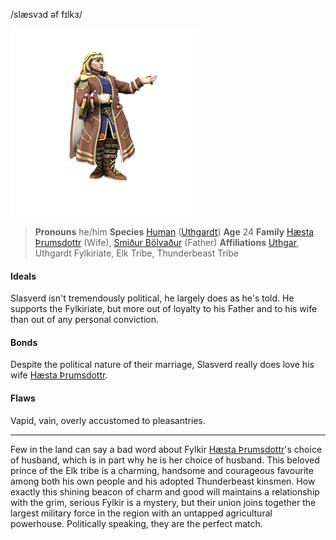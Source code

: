 /slæsvɜd əf fɪlkɜ/

![](../../_assets/people/uthgardt/slasverd-af-fylkir.png)

> **Pronouns** he/him
> **Species** [Human](../../Species/Homonids/Humans.md) ([Uthgardt](index.md))
> **Age** 24
> **Family** [Hæsta Þrumsdottr](Hæsta%20Þrumsdottr.md) (Wife), [Smiður Bölvaður](Smiður%20Bölvaður.md) (Father)
> **Affiliations** [Uthgar](../../Cosmology/Daemons/Apotheotes/Uthgar.md), Uthgardt Fylkiriate, Elk Tribe, Thunderbeast Tribe

#### Ideals
Slasverd isn't tremendously political, he largely does as he's told. He supports the Fylkiriate, but more out of loyalty to his Father and to his wife than out of any personal conviction.

#### Bonds
Despite the political nature of their marriage, Slasverd really does love his wife [Hæsta Þrumsdottr](Hæsta%20Þrumsdottr.md).

#### Flaws
Vapid, vain, overly accustomed to pleasantries.

---

Few in the land can say a bad word about Fylkir [Hæsta Þrumsdottr](Hæsta%20Þrumsdottr.md)'s choice of husband, which is in part why he is her choice of husband. This beloved prince of the Elk tribe is a charming, handsome and courageous favourite among both his own people and his adopted Thunderbeast kinsmen. How exactly this shining beacon of charm and good will maintains a relationship with the grim, serious Fylkir is a mystery, but their union joins together the largest military force in the region with an untapped agricultural powerhouse. Politically speaking, they are the perfect match.